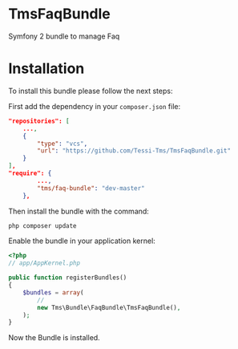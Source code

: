 TmsFaqBundle
=========================

Symfony 2 bundle to manage Faq

Installation
============

To install this bundle please follow the next steps:

First add the dependency in your `composer.json` file:

```json
"repositories": [
    ...,
    {
        "type": "vcs",
        "url": "https://github.com/Tessi-Tms/TmsFaqBundle.git"
    }
],
"require": {
        ...,
        "tms/faq-bundle": "dev-master"
    },
```

Then install the bundle with the command:

```sh
php composer update
```

Enable the bundle in your application kernel:

```php
<?php
// app/AppKernel.php

public function registerBundles()
{
    $bundles = array(
        //
        new Tms\Bundle\FaqBundle\TmsFaqBundle(),
    );
}
```

Now the Bundle is installed.
